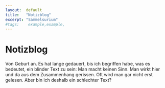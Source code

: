 ```yaml
---
layout:  default
title:   "Notizblog"
excerpt: "Sammelsurium"
#tags:    example,example,
---
```


# Notizblog
Von Geburt an. Es hat lange gedauert, bis ich begriffen habe, was es bedeutet, ein blinder Text zu sein: Man macht keinen Sinn. Man wirkt hier und da aus dem Zusammenhang gerissen. Oft wird man gar nicht erst gelesen. Aber bin ich deshalb ein schlechter Text?